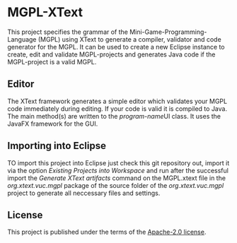 # MGPL-XText
This project specifies the grammar of the Mini-Game-Programming-Language (MGPL) using XText to generate a compiler, validator and code generator for the MGPL. It can be used to create a new Eclipse instance to create, edit and validate MGPL-projects and generates Java code if the MGPL-project is a valid MGPL.

## Editor
The XText framework generates a simple editor which validates your MGPL code immediately during editing. If your code is valid it is compiled to Java. The main method(s) are written to the *program-name*UI class. It uses the JavaFX framework for the GUI.

## Importing into Eclipse
TO import this project into Eclipse just check this git repository out, import it via the option *Existing Projects into Workspace* and run after the successful import the *Generate XText artifacts* command on the MGPL.xtext file in the *org.xtext.vuc.mgpl* package of the source folder of the *org.xtext.vuc.mgpl* project to generate all neccessary files and settings.

## License
This project is published under the terms of the [Apache-2.0 license](LICENSE).
